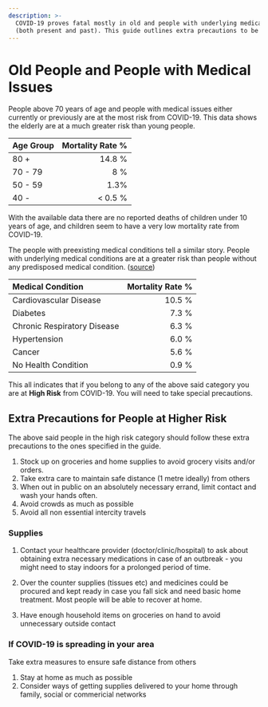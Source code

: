 ```yaml
---
description: >-
  COVID-19 proves fatal mostly in old and people with underlying medical issues
  (both present and past). This guide outlines extra precautions to be taken.
---
```


# Old People and People with Medical Issues

People above 70 years of age and people with medical issues either currently or previously are at the most risk from COVID-19. This data shows the elderly are at a much greater risk than young people.

| Age Group | Mortality Rate % |
| :--- | ---: |
| 80 + | 14.8 % |
| 70 - 79 | 8 % |
| 50 - 59 | 1.3% |
| 40 - | &lt; 0.5 % |

With the available data there are no reported deaths of children under 10 years of age, and children seem to have a very low mortality rate from COVID-19.

The people with preexisting medical conditions tell a similar story. People with underlying medical conditions are at a greater risk than people without any predisposed medical condition. \([source](https://ourworldindata.org/coronavirus#case-fatality-rate-of-covid-19-by-preexisting-health-conditions)\)

| Medical Condition | Mortality Rate % |
| :--- | ---: |
| Cardiovascular Disease | 10.5 % |
| Diabetes | 7.3 % |
| Chronic Respiratory Disease | 6.3 % |
| Hypertension | 6.0 % |
| Cancer | 5.6 % |
| No Health Condition | 0.9 % |

This all indicates that if you belong to any of the above said category you are at **High Risk** from COVID-19. You will need to take special precautions.

## Extra Precautions for People at Higher Risk

The above said people in the high risk category should follow these extra precautions to the ones specified in the guide.

1. Stock up on groceries and home supplies to avoid grocery visits and/or orders.
2. Take extra care to maintain safe distance (1 metre ideally) from others
3. When out in public on an absolutely necessary errand, limit contact and wash your hands often.
4. Avoid crowds as much as possible
5. Avoid all non essential intercity travels

### Supplies

1. Contact your healthcare provider (doctor/clinic/hospital) to ask
   about obtaining extra necessary medications in case of an
   outbreak - you might need to stay indoors for a prolonged period of
   time.
   
2. Over the counter supplies (tissues etc) and medicines could be
   procured and kept ready in case you fall sick and need basic home
   treatment. Most people will be able to recover at home.
   
3. Have enough household items on groceries on hand to avoid
   unnecessary outside contact
   
### If COVID-19 is spreading in your area

Take extra measures to ensure safe distance from others

1. Stay at home as much as possible
2. Consider ways of getting supplies delivered to your home through
   family, social or commericial networks
   
